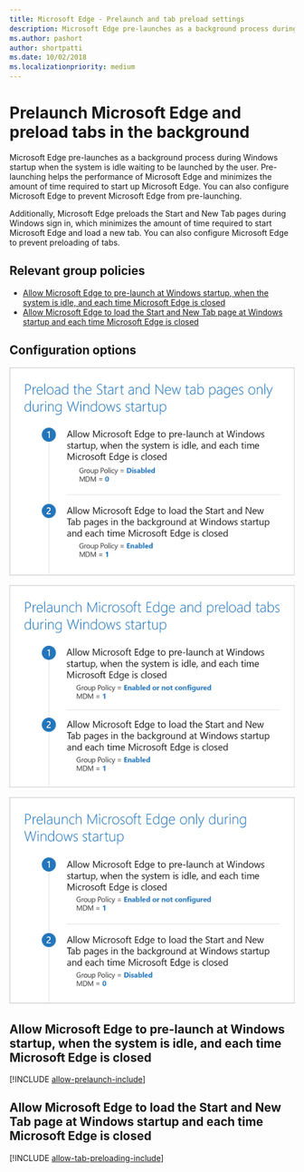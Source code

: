 ```yaml
---
title: Microsoft Edge - Prelaunch and tab preload settings
description: Microsoft Edge pre-launches as a background process during Windows startup when the system is idle waiting to be launched by the user.  Pre-launching helps the performance of Microsoft Edge and minimizes the amount of time required to start up Microsoft Edge.
ms.author: pashort
author: shortpatti
ms.date: 10/02/2018
ms.localizationpriority: medium
---
```


# Prelaunch Microsoft Edge and preload tabs in the background 

Microsoft Edge pre-launches as a background process during Windows startup when the system is idle waiting to be launched by the user.  Pre-launching helps the performance of Microsoft Edge and minimizes the amount of time required to start up Microsoft Edge. You can also configure Microsoft Edge to prevent Microsoft Edge from pre-launching.  

Additionally, Microsoft Edge preloads the Start and New Tab pages during Windows sign in, which minimizes the amount of time required to start Microsoft Edge and load a new tab.  You can also configure Microsoft Edge to prevent preloading of tabs. 


## Relevant group policies

- [Allow Microsoft Edge to pre-launch at Windows startup, when the system is idle, and each time Microsoft Edge is closed](#allow-microsoft-edge-to-pre-launch-at-windows-startup-when-the-system-is-idle-and-each-time-microsoft-edge-is-closed)
- [Allow Microsoft Edge to load the Start and New Tab page at Windows startup and each time Microsoft Edge is closed](#allow-microsoft-edge-to-start-and-load-the-start-and-new-tab-page-at-windows-startup-and-each-time-microsoft-edge-is-closed)


## Configuration options

![Only preload the Start and New Tab pages during Windows startup](../images/preload-tabs-only-sm.png)

![Prelauch Microsoft Edge and preload Start and New Tab pages](../images/prelaunch-edge-and-preload-tabs-sm.png)

![Only prelaunch Microsoft Edge during Windows startup](../images/prelaunch-edge-only-sm.png)



## Allow Microsoft Edge to pre-launch at Windows startup, when the system is idle, and each time Microsoft Edge is closed
[!INCLUDE [allow-prelaunch-include](../includes/allow-prelaunch-include.md)]

## Allow Microsoft Edge to load the Start and New Tab page at Windows startup and each time Microsoft Edge is closed
[!INCLUDE [allow-tab-preloading-include](../includes/allow-tab-preloading-include.md)]
